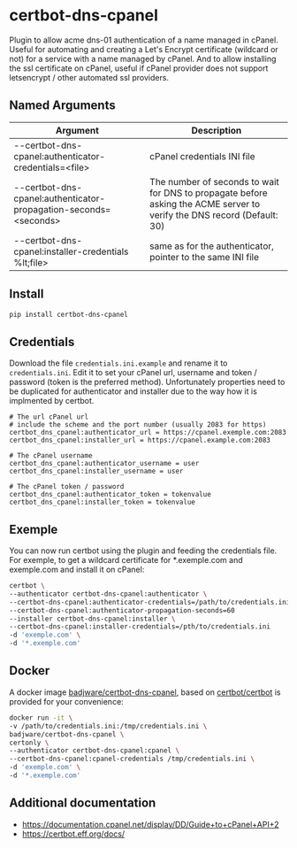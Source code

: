 # certbot-dns-cpanel

Plugin to allow acme dns-01 authentication of a name managed in cPanel. Useful for automating and creating a Let's Encrypt certificate (wildcard or not) for a service with a name managed by cPanel.
And to allow installing the ssl certificate on cPanel, useful if cPanel provider does not support letsencrypt / other automated ssl providers.

## Named Arguments
| Argument | Description |
| --- | --- |
| --certbot-dns-cpanel:authenticator-credentials=&lt;file&gt; | cPanel credentials INI file |
| --certbot-dns-cpanel:authenticator-propagation-seconds=&lt;seconds&gt; | The number of seconds to wait for DNS to propagate before asking the ACME server to verify the DNS record (Default: 30) |
| --certbot-dns-cpanel:installer-credentials %lt;file&gt; | same as for the authenticator, pointer to the same INI file |

## Install
``` bash
pip install certbot-dns-cpanel
```

## Credentials
Download the file `credentials.ini.example` and rename it to `credentials.ini`. Edit it to set your cPanel url, username and token / password (token is the preferred method).
Unfortunately properties need to be duplicated for authenticator and installer due to the way how it is implmented by certbot.
```
# The url cPanel url
# include the scheme and the port number (usually 2083 for https)
certbot_dns_cpanel:authenticator_url = https://cpanel.exemple.com:2083
certbot_dns_cpanel:installer_url = https://cpanel.example.com:2083

# The cPanel username
certbot_dns_cpanel:authenticator_username = user
certbot_dns_cpanel:installer_username = user

# The cPanel token / password
certbot_dns_cpanel:authenticator_token = tokenvalue
certbot_dns_cpanel:installer_token = tokenvalue
```

## Exemple
You can now run certbot using the plugin and feeding the credentials file.  
For exemple, to get a wildcard certificate for *.exemple.com and exemple.com
and install it on cPanel:
``` bash
certbot \
--authenticator certbot-dns-cpanel:authenticator \
--certbot-dns-cpanel:authenticator-credentials=/path/to/credentials.ini \
--certbot-dns-cpanel:authenticator-propagation-seconds=60
--installer certbot-dns-cpanel:installer \
--certbot-dns-cpanel:installer-credentials=/pth/to/credentials.ini
-d 'exemple.com' \
-d '*.exemple.com'
```

## Docker
A docker image [badjware/certbot-dns-cpanel](https://hub.docker.com/r/badjware/certbot-dns-cpanel), based on [certbot/certbot](https://hub.docker.com/r/certbot/certbot) is provided for your convenience:
``` bash
docker run -it \
-v /path/to/credentials.ini:/tmp/credentials.ini \
badjware/certbot-dns-cpanel \
certonly \
--authenticator certbot-dns-cpanel:cpanel \
--certbot-dns-cpanel:cpanel-credentials /tmp/credentials.ini \
-d 'exemple.com' \
-d '*.exemple.com'
```

## Additional documentation
* https://documentation.cpanel.net/display/DD/Guide+to+cPanel+API+2
* https://certbot.eff.org/docs/
